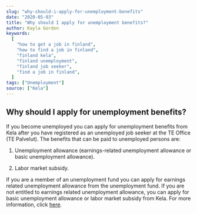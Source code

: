 ```yaml
---
slug: "why-should-i-apply-for-unemployment-benefits"
date: "2020-05-03"
title: "Why should I apply for unemployment benefits?"
author: Kayla Gordon
keywords:
  [
    "how to get a job in finland",
    "how to find a job in finland",
    "finland kela",
    "finland unemployment",
    "finland job seeker",
    "find a job in finland",
  ]
tags: ["Unemployment"]
source: ["Kela"]
---
```


## Why should I apply for unemployment benefits?

If you become unemployed you can apply for unemployment benefits from Kela after you have registered as an unemployed job seeker at the TE Office (TE Palvelut). The benefits that can be paid to unemployed persons are:

1. Unemployment allowance (earnings-related unemployment allowance or basic unemployment allowance).

2. Labor market subsidy.

If you are a member of an unemployment fund you can apply for earnings related unemployment allowance from the unemployment fund. If you are not entitled to earnings related unemployment allowance, you can apply for basic unemployment allowance or labor market subsidy from Kela. For more information, click [here](https://www.kela.fi/web/en/unemployment-benefit-from-kela-).
